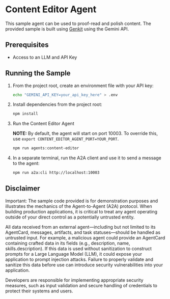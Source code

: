 # Content Editor Agent

This sample agent can be used to proof-read and polish content. The provided sample is built using [Genkit](https://genkit.dev/) using the Gemini API.

## Prerequisites

- Access to an LLM and API Key

## Running the Sample

1. From the project root, create an environment file with your API key:

   ```bash
   echo "GEMINI_API_KEY=your_api_key_here" > .env
   ```

2. Install dependencies from the project root:

    ```bash
    npm install
    ```

3. Run the Content Editor Agent

   **NOTE:**
   By default, the agent will start on port 10003. To override this, use `export CONTENT_EDITOR_AGENT_PORT=YOUR_PORT`.

   ```bash
   npm run agents:content-editor
   ```

4. In a separate terminal, run the A2A client and use it to send a message to the agent:

   ```bash
   npm run a2a:cli http://localhost:10003
   ```

## Disclaimer
Important: The sample code provided is for demonstration purposes and illustrates the
mechanics of the Agent-to-Agent (A2A) protocol. When building production applications,
it is critical to treat any agent operating outside of your direct control as a
potentially untrusted entity.

All data received from an external agent—including but not limited to its AgentCard,
messages, artifacts, and task statuses—should be handled as untrusted input. For
example, a malicious agent could provide an AgentCard containing crafted data in its
fields (e.g., description, name, skills.description). If this data is used without
sanitization to construct prompts for a Large Language Model (LLM), it could expose
your application to prompt injection attacks.  Failure to properly validate and
sanitize this data before use can introduce security vulnerabilities into your
application.

Developers are responsible for implementing appropriate security measures, such as
input validation and secure handling of credentials to protect their systems and users.
